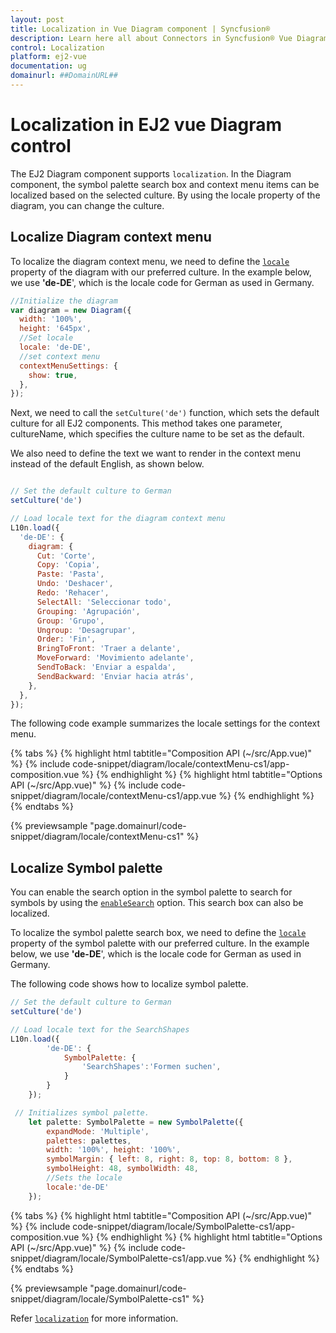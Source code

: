 ```yaml
---
layout: post
title: Localization in Vue Diagram component | Syncfusion®
description: Learn here all about Connectors in Syncfusion® Vue Diagram component of Syncfusion Essential® JS 2 and more.
control: Localization 
platform: ej2-vue
documentation: ug
domainurl: ##DomainURL##
---
```


# Localization in EJ2 vue Diagram control

The EJ2 Diagram component supports `localization`. In the Diagram component, the symbol palette search box and context menu items can be localized based on the selected culture. By using the locale property of the diagram, you can change the culture.

## Localize Diagram context menu

To localize the diagram context menu, we need to define the [`locale`](https://ej2.syncfusion.com/vue/documentation/api/diagram/symbolPaletteModel/#locale) property of the diagram with our preferred culture. In the example below, we use **'de-DE**', which is the locale code for German as used in Germany.

```javascript
//Initialize the diagram
var diagram = new Diagram({
  width: '100%',
  height: '645px',
  //Set locale
  locale: 'de-DE',
  //set context menu
  contextMenuSettings: {
    show: true,
  },
});

```

Next, we need to call the `setCulture('de')` function, which sets the default culture for all EJ2 components. This method takes one parameter, cultureName, which specifies the culture name to be set as the default.

We also need to define the text we want to render in the context menu instead of the default English, as shown below.

```javascript

// Set the default culture to German
setCulture('de')

// Load locale text for the diagram context menu
L10n.load({
  'de-DE': {
    diagram: {
      Cut: 'Corte',
      Copy: 'Copia',
      Paste: 'Pasta',
      Undo: 'Deshacer',
      Redo: 'Rehacer',
      SelectAll: 'Seleccionar todo',
      Grouping: 'Agrupación',
      Group: 'Grupo',
      Ungroup: 'Desagrupar',
      Order: 'Fin',
      BringToFront: 'Traer a delante',
      MoveForward: 'Movimiento adelante',
      SendToBack: 'Enviar a espalda',
      SendBackward: 'Enviar hacia atrás',
    },
  },
});

```

The following code example summarizes the locale settings for the context menu.

{% tabs %}
{% highlight html tabtitle="Composition API (~/src/App.vue)" %}
{% include code-snippet/diagram/locale/contextMenu-cs1/app-composition.vue %}
{% endhighlight %}
{% highlight html tabtitle="Options API (~/src/App.vue)" %}
{% include code-snippet/diagram/locale/contextMenu-cs1/app.vue %}
{% endhighlight %}
{% endtabs %}
        
{% previewsample "page.domainurl/code-snippet/diagram/locale/contextMenu-cs1" %}

## Localize Symbol palette

You can enable the search option in the symbol palette to search for symbols by using the [`enableSearch`](https://ej2.syncfusion.com/vue/documentation/api/diagram/symbolPaletteModel/#enablesearch) option. This search box can also be localized.

To localize the symbol palette search box, we need to define the [`locale`](https://ej2.syncfusion.com/vue/documentation/api/diagram/symbolPaletteModel/#locale) property of the symbol palette with our preferred culture. In the example below, we use **'de-DE**', which is the locale code for German as used in Germany.

The following code shows how to localize symbol palette.

```javascript
// Set the default culture to German
setCulture('de')

// Load locale text for the SearchShapes
L10n.load({
        'de-DE': {
            SymbolPalette: {
                'SearchShapes':'Formen suchen',
            }
        }
    });

 // Initializes symbol palette.
    let palette: SymbolPalette = new SymbolPalette({
        expandMode: 'Multiple',
        palettes: palettes,
        width: '100%', height: '100%',
        symbolMargin: { left: 8, right: 8, top: 8, bottom: 8 },
        symbolHeight: 48, symbolWidth: 48,
        //Sets the locale
        locale:'de-DE'
    });

```

{% tabs %}
{% highlight html tabtitle="Composition API (~/src/App.vue)" %}
{% include code-snippet/diagram/locale/SymbolPalette-cs1/app-composition.vue %}
{% endhighlight %}
{% highlight html tabtitle="Options API (~/src/App.vue)" %}
{% include code-snippet/diagram/locale/SymbolPalette-cs1/app.vue %}
{% endhighlight %}
{% endtabs %}
        
{% previewsample "page.domainurl/code-snippet/diagram/locale/SymbolPalette-cs1" %}

Refer [`localization`](https://ej2.syncfusion.com/vue/documentation/common/localization) for more information.